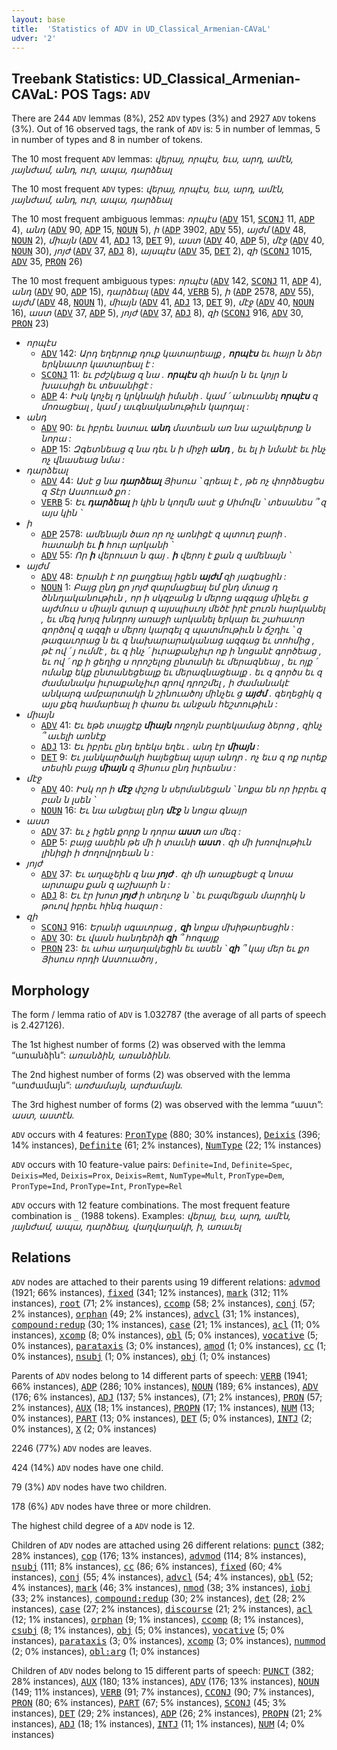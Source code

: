 ```yaml
---
layout: base
title:  'Statistics of ADV in UD_Classical_Armenian-CAVaL'
udver: '2'
---
```


## Treebank Statistics: UD_Classical_Armenian-CAVaL: POS Tags: `ADV`

There are 244 `ADV` lemmas (8%), 252 `ADV` types (3%) and 2927 `ADV` tokens (3%).
Out of 16 observed tags, the rank of `ADV` is: 5 in number of lemmas, 5 in number of types and 8 in number of tokens.

The 10 most frequent `ADV` lemmas: <em>վերայ, որպէս, եւս, արդ, ամէն, յայնժամ, անդ, ուր, ապա, դարձեալ</em>

The 10 most frequent `ADV` types:  <em>վերայ, որպէս, եւս, արդ, ամէն, յայնժամ, անդ, ուր, ապա, դարձեալ</em>

The 10 most frequent ambiguous lemmas: <em>որպէս</em> (<tt><a href="xcl_caval-pos-ADV.html">ADV</a></tt> 151, <tt><a href="xcl_caval-pos-SCONJ.html">SCONJ</a></tt> 11, <tt><a href="xcl_caval-pos-ADP.html">ADP</a></tt> 4), <em>անդ</em> (<tt><a href="xcl_caval-pos-ADV.html">ADV</a></tt> 90, <tt><a href="xcl_caval-pos-ADP.html">ADP</a></tt> 15, <tt><a href="xcl_caval-pos-NOUN.html">NOUN</a></tt> 5), <em>ի</em> (<tt><a href="xcl_caval-pos-ADP.html">ADP</a></tt> 3902, <tt><a href="xcl_caval-pos-ADV.html">ADV</a></tt> 55), <em>այժմ</em> (<tt><a href="xcl_caval-pos-ADV.html">ADV</a></tt> 48, <tt><a href="xcl_caval-pos-NOUN.html">NOUN</a></tt> 2), <em>միայն</em> (<tt><a href="xcl_caval-pos-ADV.html">ADV</a></tt> 41, <tt><a href="xcl_caval-pos-ADJ.html">ADJ</a></tt> 13, <tt><a href="xcl_caval-pos-DET.html">DET</a></tt> 9), <em>աստ</em> (<tt><a href="xcl_caval-pos-ADV.html">ADV</a></tt> 40, <tt><a href="xcl_caval-pos-ADP.html">ADP</a></tt> 5), <em>մէջ</em> (<tt><a href="xcl_caval-pos-ADV.html">ADV</a></tt> 40, <tt><a href="xcl_caval-pos-NOUN.html">NOUN</a></tt> 30), <em>յոյժ</em> (<tt><a href="xcl_caval-pos-ADV.html">ADV</a></tt> 37, <tt><a href="xcl_caval-pos-ADJ.html">ADJ</a></tt> 8), <em>այսպէս</em> (<tt><a href="xcl_caval-pos-ADV.html">ADV</a></tt> 35, <tt><a href="xcl_caval-pos-DET.html">DET</a></tt> 2), <em>զի</em> (<tt><a href="xcl_caval-pos-SCONJ.html">SCONJ</a></tt> 1015, <tt><a href="xcl_caval-pos-ADV.html">ADV</a></tt> 35, <tt><a href="xcl_caval-pos-PRON.html">PRON</a></tt> 26)

The 10 most frequent ambiguous types:  <em>որպէս</em> (<tt><a href="xcl_caval-pos-ADV.html">ADV</a></tt> 142, <tt><a href="xcl_caval-pos-SCONJ.html">SCONJ</a></tt> 11, <tt><a href="xcl_caval-pos-ADP.html">ADP</a></tt> 4), <em>անդ</em> (<tt><a href="xcl_caval-pos-ADV.html">ADV</a></tt> 90, <tt><a href="xcl_caval-pos-ADP.html">ADP</a></tt> 15), <em>դարձեալ</em> (<tt><a href="xcl_caval-pos-ADV.html">ADV</a></tt> 44, <tt><a href="xcl_caval-pos-VERB.html">VERB</a></tt> 5), <em>ի</em> (<tt><a href="xcl_caval-pos-ADP.html">ADP</a></tt> 2578, <tt><a href="xcl_caval-pos-ADV.html">ADV</a></tt> 55), <em>այժմ</em> (<tt><a href="xcl_caval-pos-ADV.html">ADV</a></tt> 48, <tt><a href="xcl_caval-pos-NOUN.html">NOUN</a></tt> 1), <em>միայն</em> (<tt><a href="xcl_caval-pos-ADV.html">ADV</a></tt> 41, <tt><a href="xcl_caval-pos-ADJ.html">ADJ</a></tt> 13, <tt><a href="xcl_caval-pos-DET.html">DET</a></tt> 9), <em>մէջ</em> (<tt><a href="xcl_caval-pos-ADV.html">ADV</a></tt> 40, <tt><a href="xcl_caval-pos-NOUN.html">NOUN</a></tt> 16), <em>աստ</em> (<tt><a href="xcl_caval-pos-ADV.html">ADV</a></tt> 37, <tt><a href="xcl_caval-pos-ADP.html">ADP</a></tt> 5), <em>յոյժ</em> (<tt><a href="xcl_caval-pos-ADV.html">ADV</a></tt> 37, <tt><a href="xcl_caval-pos-ADJ.html">ADJ</a></tt> 8), <em>զի</em> (<tt><a href="xcl_caval-pos-SCONJ.html">SCONJ</a></tt> 916, <tt><a href="xcl_caval-pos-ADV.html">ADV</a></tt> 30, <tt><a href="xcl_caval-pos-PRON.html">PRON</a></tt> 23)


* <em>որպէս</em>
  * <tt><a href="xcl_caval-pos-ADV.html">ADV</a></tt> 142: <em>Արդ եղերուք դուք կատարեալք , <b>որպէս</b> եւ հայր ն ձեր երկնաւոր կատարեալ է :</em>
  * <tt><a href="xcl_caval-pos-SCONJ.html">SCONJ</a></tt> 11: <em>եւ բժշկեաց զ նա . <b>որպէս</b> զի համր ն եւ կոյր ն խաւսիցի եւ տեսանիցէ :</em>
  * <tt><a href="xcl_caval-pos-ADP.html">ADP</a></tt> 4: <em>Իսկ կոչել դ կրկնակի իմանի . կամ ՛ անուանել <b>որպէս</b> զ մոռացեալ , կամ յ աւգնականութիւն կարդալ :</em>
* <em>անդ</em>
  * <tt><a href="xcl_caval-pos-ADV.html">ADV</a></tt> 90: <em>եւ իբրեւ նստաւ <b>անդ</b> մատեան առ նա աշակերտք ն նորա :</em>
  * <tt><a href="xcl_caval-pos-ADP.html">ADP</a></tt> 15: <em>Զգետնեաց զ նա դեւ ն ի միջի <b>անդ</b> , եւ ել ի նմանէ եւ ինչ ոչ վնասեաց նմա :</em>
* <em>դարձեալ</em>
  * <tt><a href="xcl_caval-pos-ADV.html">ADV</a></tt> 44: <em>Ասէ ց նա <b>դարձեալ</b> Յիսուս ՝ գրեալ է , թե ոչ փորձեսցես զ Տէր Աստուած քո :</em>
  * <tt><a href="xcl_caval-pos-VERB.html">VERB</a></tt> 5: <em>Եւ <b>դարձեալ</b> ի կին ն կողմն ասէ ց Սիմովն ՝ տեսանես ՞ զ այս կին ՝</em>
* <em>ի</em>
  * <tt><a href="xcl_caval-pos-ADP.html">ADP</a></tt> 2578: <em>ամենայն ծառ որ ոչ առնիցէ զ պտուղ բարի . հատանի եւ <b>ի</b> հուր արկանի ՝</em>
  * <tt><a href="xcl_caval-pos-ADV.html">ADV</a></tt> 55: <em>Որ <b>ի</b> վերուստ ն գայ . <b>ի</b> վերոյ է քան զ ամենայն ՝</em>
* <em>այժմ</em>
  * <tt><a href="xcl_caval-pos-ADV.html">ADV</a></tt> 48: <em>Երանի է որ քաղցեալ իցեն <b>այժմ</b> զի յագեսցին :</em>
  * <tt><a href="xcl_caval-pos-NOUN.html">NOUN</a></tt> 1: <em>Բայց ընդ քո յոյժ զարմացեալ եմ ընդ մտաց դ ծննդականութիւն , որ ի սկզբանց ն մերոց ազգաց մինչեւ ց այժմուս ս միայն գտար զ այսպիսւոյ մեծէ իրէ բուռն հարկանել , եւ մեզ խոյզ խնդրոյ առաջի արկանել երկար եւ շահաւոր գործով զ ազգի ս մերոյ կարգել զ պատմութիւն ն ճշդիւ ՝ զ թագաւորաց ն եւ զ նախարարականաց ազգաց եւ տոհմից , թէ ով ՛ յ ումմէ , եւ զ ինչ ՛ իւրաքանչիւր ոք ի նոցանէ գործեաց , եւ ով ՛ ոք ի ցեղից ս որոշելոց ընտանի եւ մերազնեայ , եւ ոյք ՛ ոմանք եկք ընտանեցեալք եւ մերազնացեալք . եւ զ գործս եւ զ ժամանակս իւրաքանչիւր գրով դրոշմել , ի ժամանակէ անկարգ ամբարտակի ն շինուածոյ մինչեւ ց <b>այժմ</b> . գեղեցիկ զ այս քեզ համարեալ ի փառս եւ անջան հեշտութիւն :</em>
* <em>միայն</em>
  * <tt><a href="xcl_caval-pos-ADV.html">ADV</a></tt> 41: <em>Եւ եթե տայցէք <b>միայն</b> ողջոյն բարեկամաց ձերոց , զինչ ՞ աւելի առնէք</em>
  * <tt><a href="xcl_caval-pos-ADJ.html">ADJ</a></tt> 13: <em>Եւ իբրեւ ընդ երեկս եղեւ . անդ էր <b>միայն</b> :</em>
  * <tt><a href="xcl_caval-pos-DET.html">DET</a></tt> 9: <em>Եւ յանկարծակի հայեցեալ այսր անդր . ոչ եւս զ ոք ուրեք տեսին բայց <b>միայն</b> զ Յիսուս ընդ իւրեանս :</em>
* <em>մէջ</em>
  * <tt><a href="xcl_caval-pos-ADV.html">ADV</a></tt> 40: <em>Իսկ որ ի <b>մէջ</b> փշոց ն սերմանեցան ՝ նոքա են որ իբրեւ զ բան ն լսեն ՝</em>
  * <tt><a href="xcl_caval-pos-NOUN.html">NOUN</a></tt> 16: <em>Եւ նա անցեալ ընդ <b>մէջ</b> ն նոցա գնայր</em>
* <em>աստ</em>
  * <tt><a href="xcl_caval-pos-ADV.html">ADV</a></tt> 37: <em>եւ չ իցեն քորք ն դորա <b>աստ</b> առ մեզ :</em>
  * <tt><a href="xcl_caval-pos-ADP.html">ADP</a></tt> 5: <em>բայց ասեին թե մի ի տաւնի <b>աստ</b> . զի մի խռովութիւն լինիցի ի ժողովրդեան ն :</em>
* <em>յոյժ</em>
  * <tt><a href="xcl_caval-pos-ADV.html">ADV</a></tt> 37: <em>Եւ աղաչեին զ նա <b>յոյժ</b> . զի մի առաքեսցէ զ նոսա արտաքս քան զ աշխարհ ն :</em>
  * <tt><a href="xcl_caval-pos-ADJ.html">ADJ</a></tt> 8: <em>Եւ էր խոտ <b>յոյժ</b> ի տեղւոջ ն ՝ եւ բազմեցան մարդիկ ն թուով իբրեւ հինգ հազար :</em>
* <em>զի</em>
  * <tt><a href="xcl_caval-pos-SCONJ.html">SCONJ</a></tt> 916: <em>Երանի սգաւորաց , <b>զի</b> նոքա մխիթարեսցին :</em>
  * <tt><a href="xcl_caval-pos-ADV.html">ADV</a></tt> 30: <em>Եւ վասն հանդերձի <b>զի</b> ՞ հոգայք</em>
  * <tt><a href="xcl_caval-pos-PRON.html">PRON</a></tt> 23: <em>եւ ահա աղաղակեցին եւ ասեն ՝ <b>զի</b> ՞ կայ մեր եւ քո Յիսուս որդի Աստուածոյ ,</em>

## Morphology

The form / lemma ratio of `ADV` is 1.032787 (the average of all parts of speech is 2.427126).

The 1st highest number of forms (2) was observed with the lemma “առանձին”: <em>առանձին, առանձինն</em>.

The 2nd highest number of forms (2) was observed with the lemma “առժամայն”: <em>առժամայն, արժամայն</em>.

The 3rd highest number of forms (2) was observed with the lemma “աստ”: <em>աստ, աստէն</em>.

`ADV` occurs with 4 features: <tt><a href="xcl_caval-feat-PronType.html">PronType</a></tt> (880; 30% instances), <tt><a href="xcl_caval-feat-Deixis.html">Deixis</a></tt> (396; 14% instances), <tt><a href="xcl_caval-feat-Definite.html">Definite</a></tt> (61; 2% instances), <tt><a href="xcl_caval-feat-NumType.html">NumType</a></tt> (22; 1% instances)

`ADV` occurs with 10 feature-value pairs: `Definite=Ind`, `Definite=Spec`, `Deixis=Med`, `Deixis=Prox`, `Deixis=Remt`, `NumType=Mult`, `PronType=Dem`, `PronType=Ind`, `PronType=Int`, `PronType=Rel`

`ADV` occurs with 12 feature combinations.
The most frequent feature combination is `_` (1988 tokens).
Examples: <em>վերայ, եւս, արդ, ամէն, յայնժամ, ապա, դարձեալ, վաղվաղակի, ի, առաւել</em>


## Relations

`ADV` nodes are attached to their parents using 19 different relations: <tt><a href="xcl_caval-dep-advmod.html">advmod</a></tt> (1921; 66% instances), <tt><a href="xcl_caval-dep-fixed.html">fixed</a></tt> (341; 12% instances), <tt><a href="xcl_caval-dep-mark.html">mark</a></tt> (312; 11% instances), <tt><a href="xcl_caval-dep-root.html">root</a></tt> (71; 2% instances), <tt><a href="xcl_caval-dep-ccomp.html">ccomp</a></tt> (58; 2% instances), <tt><a href="xcl_caval-dep-conj.html">conj</a></tt> (57; 2% instances), <tt><a href="xcl_caval-dep-orphan.html">orphan</a></tt> (49; 2% instances), <tt><a href="xcl_caval-dep-advcl.html">advcl</a></tt> (31; 1% instances), <tt><a href="xcl_caval-dep-compound-redup.html">compound:redup</a></tt> (30; 1% instances), <tt><a href="xcl_caval-dep-case.html">case</a></tt> (21; 1% instances), <tt><a href="xcl_caval-dep-acl.html">acl</a></tt> (11; 0% instances), <tt><a href="xcl_caval-dep-xcomp.html">xcomp</a></tt> (8; 0% instances), <tt><a href="xcl_caval-dep-obl.html">obl</a></tt> (5; 0% instances), <tt><a href="xcl_caval-dep-vocative.html">vocative</a></tt> (5; 0% instances), <tt><a href="xcl_caval-dep-parataxis.html">parataxis</a></tt> (3; 0% instances), <tt><a href="xcl_caval-dep-amod.html">amod</a></tt> (1; 0% instances), <tt><a href="xcl_caval-dep-cc.html">cc</a></tt> (1; 0% instances), <tt><a href="xcl_caval-dep-nsubj.html">nsubj</a></tt> (1; 0% instances), <tt><a href="xcl_caval-dep-obj.html">obj</a></tt> (1; 0% instances)

Parents of `ADV` nodes belong to 14 different parts of speech: <tt><a href="xcl_caval-pos-VERB.html">VERB</a></tt> (1941; 66% instances), <tt><a href="xcl_caval-pos-ADP.html">ADP</a></tt> (286; 10% instances), <tt><a href="xcl_caval-pos-NOUN.html">NOUN</a></tt> (189; 6% instances), <tt><a href="xcl_caval-pos-ADV.html">ADV</a></tt> (176; 6% instances), <tt><a href="xcl_caval-pos-ADJ.html">ADJ</a></tt> (137; 5% instances),  (71; 2% instances), <tt><a href="xcl_caval-pos-PRON.html">PRON</a></tt> (57; 2% instances), <tt><a href="xcl_caval-pos-AUX.html">AUX</a></tt> (18; 1% instances), <tt><a href="xcl_caval-pos-PROPN.html">PROPN</a></tt> (17; 1% instances), <tt><a href="xcl_caval-pos-NUM.html">NUM</a></tt> (13; 0% instances), <tt><a href="xcl_caval-pos-PART.html">PART</a></tt> (13; 0% instances), <tt><a href="xcl_caval-pos-DET.html">DET</a></tt> (5; 0% instances), <tt><a href="xcl_caval-pos-INTJ.html">INTJ</a></tt> (2; 0% instances), <tt><a href="xcl_caval-pos-X.html">X</a></tt> (2; 0% instances)

2246 (77%) `ADV` nodes are leaves.

424 (14%) `ADV` nodes have one child.

79 (3%) `ADV` nodes have two children.

178 (6%) `ADV` nodes have three or more children.

The highest child degree of a `ADV` node is 12.

Children of `ADV` nodes are attached using 26 different relations: <tt><a href="xcl_caval-dep-punct.html">punct</a></tt> (382; 28% instances), <tt><a href="xcl_caval-dep-cop.html">cop</a></tt> (176; 13% instances), <tt><a href="xcl_caval-dep-advmod.html">advmod</a></tt> (114; 8% instances), <tt><a href="xcl_caval-dep-nsubj.html">nsubj</a></tt> (111; 8% instances), <tt><a href="xcl_caval-dep-cc.html">cc</a></tt> (86; 6% instances), <tt><a href="xcl_caval-dep-fixed.html">fixed</a></tt> (60; 4% instances), <tt><a href="xcl_caval-dep-conj.html">conj</a></tt> (55; 4% instances), <tt><a href="xcl_caval-dep-advcl.html">advcl</a></tt> (54; 4% instances), <tt><a href="xcl_caval-dep-obl.html">obl</a></tt> (52; 4% instances), <tt><a href="xcl_caval-dep-mark.html">mark</a></tt> (46; 3% instances), <tt><a href="xcl_caval-dep-nmod.html">nmod</a></tt> (38; 3% instances), <tt><a href="xcl_caval-dep-iobj.html">iobj</a></tt> (33; 2% instances), <tt><a href="xcl_caval-dep-compound-redup.html">compound:redup</a></tt> (30; 2% instances), <tt><a href="xcl_caval-dep-det.html">det</a></tt> (28; 2% instances), <tt><a href="xcl_caval-dep-case.html">case</a></tt> (27; 2% instances), <tt><a href="xcl_caval-dep-discourse.html">discourse</a></tt> (21; 2% instances), <tt><a href="xcl_caval-dep-acl.html">acl</a></tt> (12; 1% instances), <tt><a href="xcl_caval-dep-orphan.html">orphan</a></tt> (9; 1% instances), <tt><a href="xcl_caval-dep-ccomp.html">ccomp</a></tt> (8; 1% instances), <tt><a href="xcl_caval-dep-csubj.html">csubj</a></tt> (8; 1% instances), <tt><a href="xcl_caval-dep-obj.html">obj</a></tt> (5; 0% instances), <tt><a href="xcl_caval-dep-vocative.html">vocative</a></tt> (5; 0% instances), <tt><a href="xcl_caval-dep-parataxis.html">parataxis</a></tt> (3; 0% instances), <tt><a href="xcl_caval-dep-xcomp.html">xcomp</a></tt> (3; 0% instances), <tt><a href="xcl_caval-dep-nummod.html">nummod</a></tt> (2; 0% instances), <tt><a href="xcl_caval-dep-obl-arg.html">obl:arg</a></tt> (1; 0% instances)

Children of `ADV` nodes belong to 15 different parts of speech: <tt><a href="xcl_caval-pos-PUNCT.html">PUNCT</a></tt> (382; 28% instances), <tt><a href="xcl_caval-pos-AUX.html">AUX</a></tt> (180; 13% instances), <tt><a href="xcl_caval-pos-ADV.html">ADV</a></tt> (176; 13% instances), <tt><a href="xcl_caval-pos-NOUN.html">NOUN</a></tt> (149; 11% instances), <tt><a href="xcl_caval-pos-VERB.html">VERB</a></tt> (91; 7% instances), <tt><a href="xcl_caval-pos-CCONJ.html">CCONJ</a></tt> (90; 7% instances), <tt><a href="xcl_caval-pos-PRON.html">PRON</a></tt> (80; 6% instances), <tt><a href="xcl_caval-pos-PART.html">PART</a></tt> (67; 5% instances), <tt><a href="xcl_caval-pos-SCONJ.html">SCONJ</a></tt> (45; 3% instances), <tt><a href="xcl_caval-pos-DET.html">DET</a></tt> (29; 2% instances), <tt><a href="xcl_caval-pos-ADP.html">ADP</a></tt> (26; 2% instances), <tt><a href="xcl_caval-pos-PROPN.html">PROPN</a></tt> (21; 2% instances), <tt><a href="xcl_caval-pos-ADJ.html">ADJ</a></tt> (18; 1% instances), <tt><a href="xcl_caval-pos-INTJ.html">INTJ</a></tt> (11; 1% instances), <tt><a href="xcl_caval-pos-NUM.html">NUM</a></tt> (4; 0% instances)

